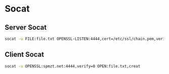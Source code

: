 # Socat
## Server Socat
```bash
socat -u FILE:file.txt OPENSSL-LISTEN:4444,cert=/etc/ssl/chain.pem,verify=0
```

## Client Socat
```bash
socat -u OPENSSL:spmzt.net:4444,verify=0 OPEN:file.txt,creat
```
